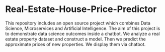 # Real-Estate-House-Price-Predictor
This repository includes an open source project which combines Data Science, Microservices and Artificial Intelligence. The aim of this project is to demonstrate data science outcomes inside a chatbot. We analyze a real estate property dataset and construct a model. Then we predict the approximate prices of new properties. We display them via chatbot.
